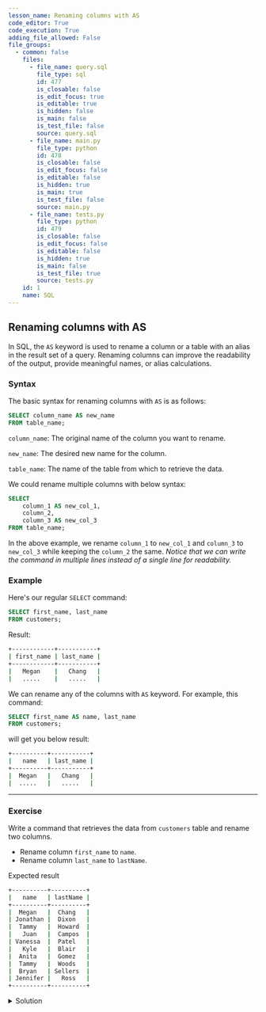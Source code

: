```yaml
---
lesson_name: Renaming columns with AS
code_editor: True
code_execution: True
adding_file_allowed: False
file_groups:
  - common: false
    files:
      - file_name: query.sql
        file_type: sql
        id: 477
        is_closable: false
        is_edit_focus: true
        is_editable: true
        is_hidden: false
        is_main: false
        is_test_file: false
        source: query.sql
      - file_name: main.py
        file_type: python
        id: 478
        is_closable: false
        is_edit_focus: false
        is_editable: false
        is_hidden: true
        is_main: true
        is_test_file: false
        source: main.py
      - file_name: tests.py
        file_type: python
        id: 479
        is_closable: false
        is_edit_focus: false
        is_editable: false
        is_hidden: true
        is_main: false
        is_test_file: true
        source: tests.py
    id: 1
    name: SQL
---
```


## Renaming columns with AS

In SQL, the `AS` keyword is used to rename a column or a table with an alias in the result set of a query. Renaming columns can improve the readability of the output, provide meaningful names, or alias calculations.

### Syntax

The basic syntax for renaming columns with `AS` is as follows:

```sql
SELECT column_name AS new_name
FROM table_name;
```

`column_name`: The original name of the column you want to rename.

`new_name`: The desired new name for the column.

`table_name`: The name of the table from which to retrieve the data.

We could rename multiple columns with below syntax:

```sql
SELECT
    column_1 AS new_col_1,
    column_2,
    column_3 AS new_col_3
FROM table_name;
```

In the above example, we rename `column_1` to `new_col_1` and `column_3` to `new_col_3` while keeping the `column_2` the same. _Notice that we can write the command in multiple lines instead of a single line for readability._

### Example

Here's our regular `SELECT` command:

```sql
SELECT first_name, last_name
FROM customers;
```

Result:

```bash
+------------+-----------+
| first_name | last_name |
+------------+-----------+
|   Megan    |   Chang   |
|   .....    |   .....   |
```

We can rename any of the columns with `AS` keyword. For example, this command:

```sql
SELECT first_name AS name, last_name
FROM customers;
```

will get you below result:

```bash
+----------+-----------+
|   name   | last_name |
+----------+-----------+
|  Megan   |   Chang   |
|  .....   |   .....   |
```

---

### Exercise

Write a command that retrieves the data from `customers` table and rename two columns.

<ul>
<li id="test-1">Rename column <code>first_name</code> to <code>name</code>.</li>
<li id="test-2">Rename column <code>last_name</code> to <code>lastName</code>.</li>
</ul>

Expected result

```sh
+----------+----------+
|   name   | lastName |
+----------+----------+
|  Megan   |  Chang   |
| Jonathan |  Dixon   |
|  Tammy   |  Howard  |
|   Juan   |  Campos  |
| Vanessa  |  Patel   |
|   Kyle   |  Blair   |
|  Anita   |  Gomez   |
|  Tammy   |  Woods   |
|  Bryan   | Sellers  |
| Jennifer |   Ross   |
+----------+----------+
```

<details class="border border-red-500 px-4 cursor-pointer">
<summary class="select-none">Solution</summary>

```sql
SELECT
    first_name AS name,
    last_name AS lastName
FROM
    customers;
```

</details>
